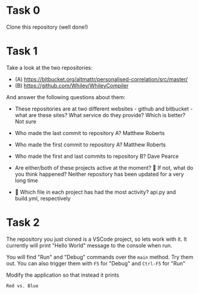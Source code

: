 # Task 0

Clone this repository (well done!)

# Task 1

Take a look at the two repositories:

  * (A) https://bitbucket.org/altmattr/personalised-correlation/src/master/
  * (B) https://github.com/Whiley/WhileyCompiler

And answer the following questions about them:

  * These repositories are at two different websites - github and bitbucket - what are these sites?  What service do they provide? Which is better?
Not sure

  * Who made the last commit to repository A?
Matthew Roberts

  * Who made the first commit to repository A?
Matthew Roberts

  * Who made the first and last commits to repository B?
Dave Pearce

  * Are either/both of these projects active at the moment? 🤔 If not, what do you think happened?
Neither repository has been updated for a very long time

  * 🤔 Which file in each project has had the most activity?
api.py and build.yml, respectively


# Task 2

The repository you just cloned is a VSCode project, so lets work with it.  It currently will print "Hello World" message to the console when run.

You will find "Run" and "Debug" commands over the `main` method.  Try them out.  You can also trigger them with `F5` for "Debug" and `Ctrl-F5` for "Run"

Modify the application so that instead it prints

~~~~~
Red vs. Blue
~~~~~

